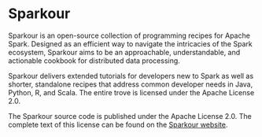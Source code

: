 # Sparkour

Sparkour is an open-source collection of programming recipes for Apache Spark. Designed as an efficient way to navigate the intricacies of the Spark ecosystem, Sparkour aims to be an approachable, understandable, and actionable cookbook for distributed data processing.

Sparkour delivers extended tutorials for developers new to Spark as well as shorter, standalone recipes that address common developer needs in Java, Python, R, and Scala. The entire trove is licensed under the Apache License 2.0.

The Sparkour source code is published under the Apache License 2.0. The complete text of this license can be found on the [Sparkour website](https://sparkour.urizone.net/license).